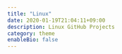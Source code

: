 ```yaml
---
title: "Linux"
date: 2020-01-19T21:04:11+09:00
description: Linux GitHub Projects
category: theme
enableBio: false
---
```

